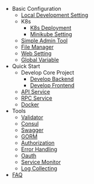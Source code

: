 * Basic Configuration
    * [Local Development Setting](simple-admin/en/docs/env_setting.md)
    * K8s
      * [K8s Deployment](simple-admin/en/docs/k8s-deploy.md)
      * [Minikube Setting](simple-admin/en/docs/minikube.md)
    * [Simple Admin Tool](simple-admin/en/docs/simple-admin-tools.md)
    * [File Manager](/simple-admin/en/docs/file_manager.md)
    * [Web Setting](/simple-admin/en/docs/web-setting.md)
    * [Global Variable](/simple-admin/en/docs/global_vars.md)
* Quick Start
    * Develop Core Project
      * [Develop Backend](simple-admin/en/docs/quick_develop_example.md)
      * [Develop Frontend](simple-admin/en/docs/web_develop_example.md)
    * [API Service](simple-admin/en/docs/api_example.md)
    * [RPC Service](simple-admin/en/docs/rpc_example.md)
    * [Docker](simple-admin/en/docs/deploy_docker.md)
* Tools
    * [Validator](/simple-admin/en/docs/validator.md)
    * [Consul](/simple-admin/en/docs/consul.md)
    * [Swagger](simple-admin/en/docs/swagger.md)
    * [GORM](simple-admin/en/docs/gorm.md)
    * [Authorization](simple-admin/en/docs/authorization.md)
    * [Error Handling](simple-admin/en/docs/error_handling.md)
    * [Oauth](simple-admin/en/docs/oauth.md)
    * [Service Monitor](simple-admin/en/docs/prometheus.md)
    * [Log Collecting](simple-admin/en/docs/log-collection.md)
* [FAQ](simple-admin/en/docs/FAQ.md) 